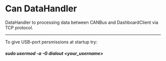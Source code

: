 # Can DataHandler
DataHandler to processing data between CANBus and DashboardClient via TCP protocol.

---
To give USB-port persmissions at startup try:

##### sudo usermod -a -G dialout <your_username>
